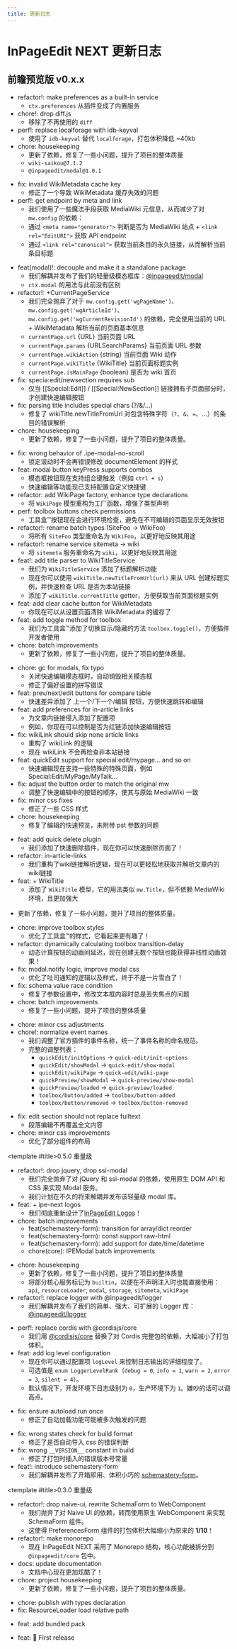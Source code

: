 ```yaml
---
title: 更新日志
---
```


# InPageEdit NEXT 更新日志

<script setup lang="ts">
import Timeline from '@/.vitepress/components/Timeline/Timeline.vue'
import ChangeLog from '@/.vitepress/components/ChangeLog.vue'
</script>

## 前瞻预览版 <Badge>v0.x.x</Badge>

<Timeline title-tag='h3'>

<!-- template for future use

<ChangeLog version='x.x.x'>

- 更新了依赖，修复了一些小问题，提升了项目的整体质量。

</ChangeLog>

-->

<ChangeLog version='0.9.1'>

- refactor!: make preferences as a built-in service
  - `ctx.preferences` 从插件变成了内置服务
- chore!: drop diff.js
  - 移除了不再使用的 `diff`
- perf!: replace localforage with idb-keyval
  - 使用了 `idb-keyval` 替代 `localforage`，打包体积降低 ~40kb
- chore: housekeeping
  - 更新了依赖，修复了一些小问题，提升了项目的整体质量
  - `wiki-saikou@7.1.2`
  - `@inpageedit/modal@1.0.1`

</ChangeLog>

<ChangeLog version='0.9.0'>

- fix: invalid WikiMetadata cache key
  - 修正了一个导致 WikiMetadata 缓存失效的问题
- perf!: get endpoint by meta and link
  - 我们使用了一些魔法手段获取 MediaWiki 元信息，从而减少了对 `mw.config` 的依赖：
  - 通过 `<meta name="generator">` 判断是否为 MediaWiki 站点 + `<link rel="EditURI">` 获取 API endpoint
  - 通过 `<link rel="canonical">` 获取当前条目的永久链接，从而解析当前条目标题

</ChangeLog>

<ChangeLog version='0.8.1'>

- feat(modal)!: decouple and make it a standalone package
  - 我们解耦并发布了我们的轻量级模态框库：[@inpageedit/modal](https://www.npmjs.com/package/@inpageedit/modal)
  - `ctx.modal` 的用法与此前没有区别
- refactor!: +CurrentPageService
  - 我们完全抛弃了对于 `mw.config.get('wgPageName')`、`mw.config.get('wgArticleId')`、`mw.config.get('wgCurrentRevisionId')` 的依赖，完全使用当前的 URL + WikiMetadata 解析当前的页面基本信息
  - `currentPage.url` {URL} 当前页面 URL
  - `currentPage.params` {URLSearchParams} 当前页面 URL 参数
  - `currentPage.wikiAction` {string} 当前页面 Wiki 动作
  - `currentPage.wikiTitle` {WikiTitle} 当前页面标题实例
  - `currentPage.isMainPage` {boolean} 是否为 wiki 首页
- fix: specia:edit/newsection requires sub
  - 仅当 [[Special:Edit]] / [[Special:NewSection]] 链接拥有子页面部分时，才创建快速编辑按钮
- fix: parsing title includes special chars (?/&/...)
  - 修复了 wikiTitle.newTitleFromUrl 对包含特殊字符（`?`、`&`、`=`、...）的条目的错误解析
- chore: housekeeping
  - 更新了依赖，修复了一些小问题，提升了项目的整体质量。

</ChangeLog>

<ChangeLog version='0.8.0'>

- fix: wrong behavior of .ipe-modal-no-scroll
  - 锁定滚动时不会再错误修改 documentElement 的样式
- feat: modal button keyPress supports combos
  - 模态框按钮现在支持组合键触发（例如 `ctrl + s`）
  - 快速编辑等功能现已支持配置自定义快捷键
- refactor: add WikiPage factory, enhance type declarations
  - 将 `WikiPage` 模型重构为工厂函数，增强了类型声明
- perf: toolbox buttons check permissions
  - 工具盒™按钮现在会进行环境检查，避免在不可编辑的页面显示无效按钮
- refactor!: rename batch types (SiteFoo → WikiFoo)
  - 将所有 `SiteFoo` 类型重命名为 `WikiFoo`，以更好地反映其用途
- refactor!: rename service sitemeta → wiki
  - 将 `sitemeta` 服务重命名为 `wiki`，以更好地反映其用途
- feat!: add title parser to WikiTitleService
  - 我们为 `WikiTitleService` 添加了标题解析功能
  - 现在你可以使用 `wikiTitle.newTitleFromUrl(url)` 来从 URL 创建标题实例，并快速检查 URL 是否为本站链接
  - 添加了 `wikiTitle.currentTitle` getter，方便获取当前页面标题实例
- feat: add clear cache button for WikiMetadata
  - 你现在可以从设置页面清除 WikiMetadata 的缓存了
- feat: add toggle method for toolbox
  - 我们为工具盒™添加了切换显示/隐藏的方法 `toolbox.toggle()`，方便插件开发者使用
- chore: batch improvements
  - 更新了依赖，修复了一些小问题，提升了项目的整体质量。

</ChangeLog>

<ChangeLog version='0.7.0'>

- chore: gc for modals, fix typo
  - 关闭快速编辑模态框时，自动销毁相关模态框
  - 修正了偏好设置的拼写错误
- feat: prev/next/edit buttons for compare table
  - 快速差异添加了 上一个/下一个/编辑 按钮，方便快速跳转和编辑
- feat: add preferences for in-article links
  - 为文章内链接侵入添加了配置项
  - 例如，你现在可以控制是否为红链添加快速编辑按钮
- fix: wikiLink should skip none article links
  - 重构了 wikiLink 的逻辑
  - 现在 wikiLink 不会再检查非本站链接
- feat: quickEdit support for special:edit/mypage... and so on
  - 快速编辑现在支持一些特殊的特殊页面，例如 Special:Edit/MyPage/MyTalk...
- fix: adjust the button order to match the original mw
  - 调整了快速编辑中的按钮的顺序，使其与原始 MediaWiki 一致
- fix: minor css fixes
  - 修正了一些 CSS 样式
- chore: housekeeping
  - 修复了编辑的快速预览，未附带 pst 参数的问题

</ChangeLog>

<ChangeLog version='0.6.0'>

- feat: add quick delete plugin
  - 我们添加了快速删除插件，现在你可以快速删除页面了！
- refactor: in-article-links
  - 我们重构了wiki链接解析逻辑，现在可以更轻松地获取并解析文章内的wiki链接
- feat: + WikiTitle
  - 添加了 `WikiTitle` 模型，它的用法类似 `mw.Title`，但不依赖 MediaWiki 环境，且更加强大

</ChangeLog>

<ChangeLog version='0.5.4'>

- 更新了依赖，修复了一些小问题，提升了项目的整体质量。

</ChangeLog>

<ChangeLog version='0.5.3'>

- chore: improve toolbox styles
  - 优化了工具盒™的样式，它看起来更有趣了！
- refactor: dynamically calculating toolbox transition-delay
  - 动态计算按钮的动画间延迟，现在创建无数个按钮也能获得非线性动画效果！
- fix: modal.notify logic, improve modal css
  - 优化了吐司通知的逻辑以及样式，终于不是一片雪白了！
- fix: schema value race condition
  - 修复了参数设置中，修改文本框内容时总是丢失焦点的问题
- chore: batch improvements
  - 修复了一些小问题，提升了项目的整体质量

</ChangeLog>

<ChangeLog version='0.5.2'>

- chore: minor css adjustments
- chore!: normalize event names
  - 我们调整了官方插件的事件名称，统一了事件名称的命名规范。
  - 完整的调整列表：
    - `quickEdit/initOptions` -> `quick-edit/init-options`
    - `quickEdit/showModal` -> `quick-edit/show-modal`
    - `quickEdit/wikiPage` -> `quick-edit/wiki-page`
    - `quickPreview/showModal` -> `quick-preview/show-modal`
    - `quickPreview/loaded` -> `quick-preview/loaded`
    - `toolbox/button/added` -> `toolbox/button-added`
    - `toolbox/button/removed` -> `toolbox/button-removed`

</ChangeLog>

<ChangeLog version='0.5.1'>

- fix: edit section should not replace fulltext
  - 段落编辑不再覆盖全文内容
- chore: minor css improvements
  - 优化了部分组件的布局

</ChangeLog>

<ChangeLog version='0.5.0'>

<template #title>0.5.0 <Badge type='rainbow'>重量级</Badge></template>

- refactor!: drop jquery, drop ssi-modal
  - 我们完全抛弃了对 jQuery 和 ssi-modal 的依赖，使用原生 DOM API 和 CSS 来实现 Modal 服务。
  - 我们计划在不久的将来解耦并发布该轻量级 modal 库。
- feat: + ipe-next logos
  - 我们彻底重新设计了[InPageEdit Logos](../about/logo.md)！
- chore: batch improvements
  - feat(schemastery-form): transition for array/dict reorder
  - feat(schemastery-form): const support raw-html
  - feat(schemastery-form): add support for date/time/datetime
  - chore(core): IPEModal batch improvements

</ChangeLog>

<ChangeLog version='0.4.1'>

- chore: housekeeping
  - 更新了依赖，修复了一些小问题，提升了项目的整体质量
  - 将部分核心服务标记为 `builtin`，以便在不声明注入时也能直接使用：`api`, `resourceLoader`, `modal`, `storage`, `sitemeta`, `wikiPage`
- refactor!: replace logger with @inpageedit/logger
  - 我们解耦并发布了我们的简单、强大、可扩展的 Logger 库：[@inpageedit/logger](https://www.npmjs.com/package/@inpageedit/logger)

</ChangeLog>

<ChangeLog version='0.4.0'>

- perf!: replace cordis with @cordisjs/core
  - 我们用 [@cordisjs/core](https://www.npmjs.com/package/@cordisjs/core) 替换了对 Cordis 完整包的依赖，大幅减小了打包体积。
- feat: add log level configuration
  - 现在你可以通过配置项 `logLevel` 来控制日志输出的详细程度了。
  - 可选值是 `enum LoggerLevelRank`（`debug = 0`, `info = 1`, `warn = 2`, `error = 3`, `silent = 4`）。
  - 默认情况下，开发环境下日志级别为 `0`，生产环境下为 `1`。嫌吵的话可以调高点。

</ChangeLog>

<ChangeLog version='0.3.2'>

- fix: ensure autoload run once
  - 修正了自动加载功能可能被多次触发的问题

</ChangeLog>

<ChangeLog version='0.3.1'>

- fix: wrong states check for build format
  - 修正了是否自动导入 css 的错误判断
- fix: wrong `__VERSION__` constant in build
  - 修正了打包时插入的错误版本号常量
- feat!: introduce schemastery-form
  - 我们解耦并发布了开箱即用、体积小巧的 [schemastery-form](https://www.npmjs.com/package/schemastery-form)。

</ChangeLog>

<ChangeLog version='0.3.0'>

<template #title>0.3.0 <Badge type='rainbow'>重量级</Badge></template>

- refactor!: drop naive-ui, rewrite SchemaForm to WebComponent
  - 我们抛弃了对 Naive UI 的依赖，转而使用原生 WebComponent 来实现 SchemaForm 组件。
  - 这使得 PreferencesForm 组件的打包体积大幅缩小为原来的 **1/10**！
- refactor!: make monorepo
  - 现在 InPageEdit NEXT 采用了 Monorepo 结构，核心功能被拆分到 `@inpageedit/core` 包中。
- docs: update documentation
  - 文档中心现在更加炫酷了！
- chore: project housekeeping
  - 更新了依赖，修复了一些小问题，提升了项目的整体质量。

</ChangeLog>

<ChangeLog version='0.2.0'>

- chore: publish with types declaration
- fix: ResourceLoader load relative path

</ChangeLog>

<ChangeLog version='0.1.1'>

- feat: add bundled pack

</ChangeLog>

<ChangeLog version='0.1.0'>

- feat: 🎉 First release

</ChangeLog>

</Timeline>
